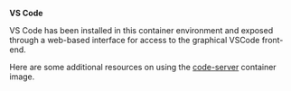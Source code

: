 **VS Code**

VS Code has been installed in this container environment and exposed through a web-based interface for access to the graphical VSCode front-end.

Here are some additional resources on using the [code-server](https://registry.hub.docker.com/r/codercom/code-server/) container image.